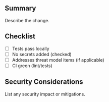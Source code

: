 ## Summary
Describe the change.

## Checklist
- [ ] Tests pass locally
- [ ] No secrets added (checked)
- [ ] Addresses threat model items (if applicable)
- [ ] CI green (lint/tests)

## Security Considerations
List any security impact or mitigations.
